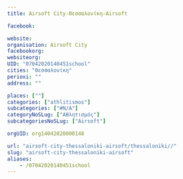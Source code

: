 ```yaml
---
title: Airsoft City-Θεσσαλονίκη-Airsoft

facebook:

website:
organisation: Airsoft City
facebookorg:
websiteorg:
UID: "07042020140451school"
cities: "Θεσσαλονίκη"
perioxi: ""
address: ""

places: [""]
categories: ["athlitismos"]
subcategories: ["#N/A"]
categoryNoSLug: ["Αθλητισμός"]
subcategoriesNoSLug: ["Airsoft"]

orgUID: org14042020000148

url: "airsoft-city-thessaloniki-airsoft/thessaloniki//"
slug: "airsoft-city-thessaloniki-airsoft"
aliases:
    - /07042020140451school
---
```





